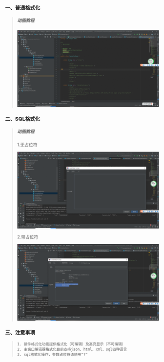 ### 一、普通格式化

> ##### 动图教程
>
> ![普通格式化](./一般类型格式化.gif "普通格式化")
>
>
>


### 二、SQL格式化

> ##### 动图教程
>
> 1.无占位符
>
> ![无占位符](./普通sql格式化.gif "无占位符")
>
> 2.带占位符
>
> ![带占位符](./带占位符sql格式化.gif "带占位符")
>

### 三、注意事项
>
> ```注意事项
> 1. 插件格式化功能提供格式化（可编辑）及高亮显示（不可编辑）
> 2. 主窗口编辑器格式化目前支持json、html、xml、sql四种语言
> 3. sql格式化操作，参数占位符请使用"?"
> ```